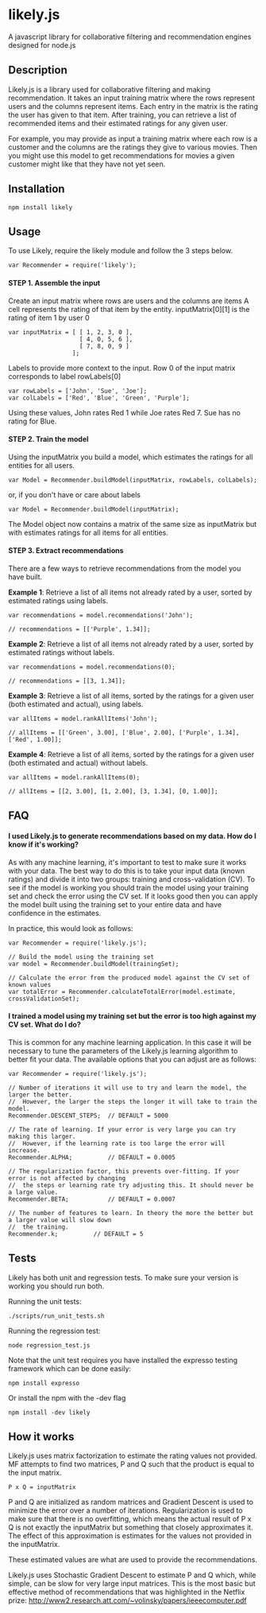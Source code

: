 likely.js
=========
A javascript library for collaborative filtering and recommendation engines designed for node.js

Description
---------
Likely.js is a library used for collaborative filtering and making recommendation. It takes an input
training matrix where the rows represent users and the columns represent items. Each entry in the matrix
is the rating the user has given to that item. After training, you can retrieve a list of recommended
items and their estimated ratings for any given user. 

For example, you may provide as input a training matrix where each row is a customer and the columns are the ratings they give 
to various movies. Then you might use this model to get recommendations for movies a given customer might like that they have
not yet seen.

Installation
---------

    npm install likely

Usage 
---------
    
To use Likely, require the likely module and follow the 3 steps below.

    var Recommender = require('likely');
    
#### STEP 1. Assemble the input
Create an input matrix where rows are users and the columns are items
A cell represents the rating of that item by the entity. inputMatrix[0][1] is the 
rating of item 1 by user 0

    var inputMatrix = [ [ 1, 2, 3, 0 ],
                        [ 4, 0, 5, 6 ],
                        [ 7, 8, 0, 9 ]
                      ];
                      
Labels to provide more context to the input. Row 0 of the input matrix corresponds to label rowLabels[0]

    var rowLabels = ['John', 'Sue', 'Joe'];
    var colLabels = ['Red', 'Blue', 'Green', 'Purple'];

Using these values, John rates Red 1 while Joe rates Red 7. Sue has no rating for Blue.

#### STEP 2. Train the model
Using the inputMatrix you build a model, which estimates the ratings for all entities for all users. 

    var Model = Recommender.buildModel(inputMatrix, rowLabels, colLabels);
    
or, if you don't have or care about labels
    
    var Model = Recommender.buildModel(inputMatrix);
    
The Model object now contains a matrix of the same size as inputMatrix but with estimates ratings for
all items for all entities. 
    
#### STEP 3. Extract recommendations
There are a few ways to retrieve recommendations from the model you have built.

**Example 1**: Retrieve a list of all items not already rated by a user, sorted by estimated ratings using labels.

    var recommendations = model.recommendations('John');
	
    // recommendations = [['Purple', 1.34]];
    

**Example 2**: Retrieve a list of all items not already rated by a user, sorted by estimated ratings without labels.

    var recommendations = model.recommendations(0);
	
    // recommendations = [[3, 1.34]];

**Example 3**: Retrieve a list of all items, sorted by the ratings for a given user (both estimated and actual), using labels.
	
    var allItems = model.rankAllItems('John');
	
    // allItems = [['Green', 3.00], ['Blue', 2.00], ['Purple', 1.34], ['Red', 1.00]];

**Example 4**: Retrieve a list of all items, sorted by the ratings for a given user (both estimated and actual) without labels.
	
    var allItems = model.rankAllItems(0);
	
    // allItems = [[2, 3.00], [1, 2.00], [3, 1.34], [0, 1.00]];

FAQ
---------
#### I used Likely.js to generate recommendations based on my data. How do I know if it's working?

As with any machine learning, it's important to test to make sure it works with your data. The best way to do this is to 
take your input data (known ratings) and divide it into two groups: training and cross-validation (CV). To see if the model is working you 
should train the model using your training set and check the error using the CV set. If it looks good then you can apply
the model built using the training set to your entire data and have confidence in the estimates. 

In practice, this would look as follows:

    var Recommender = require('likely.js');

    // Build the model using the training set
    var model = Recommender.buildModel(trainingSet);
	
    // Calculate the error from the produced model against the CV set of known values
    var totalError = Recommender.calculateTotalError(model.estimate, crossValidationSet);


#### I trained a model using my training set but the error is too high against my CV set. What do I do?

This is common for any machine learning application. In this case it will be necessary to tune the parameters of the 
Likely.js learning algorithm to better fit your data. The available options that you can adjust are as follows:
	
	var Recommender = require('likely.js');
	
	// Number of iterations it will use to try and learn the model, the larger the better. 
	// 	However, the larger the steps the longer it will take to train the model.
	Recommender.DESCENT_STEPS;  // DEFAULT = 5000 
	
	// The rate of learning. If your error is very large you can try making this larger.
	// 	However, if the learning rate is too large the error will increase.
	Recommender.ALPHA;          // DEFAULT = 0.0005
	
	// The regularization factor, this prevents over-fitting. If your error is not affected by changing
	// 	the steps or learning rate try adjusting this. It should never be a large value.
	Recommender.BETA;           // DEFAULT = 0.0007
	
	// The number of features to learn. In theory the more the better but a larger value will slow down
	// 	the training. 
	Recommender.k; 		    // DEFAULT = 5

Tests 
---------
Likely has both unit and regression tests. To make sure your version is working you should run both.

Running the unit tests:

    ./scripts/run_unit_tests.sh

Running the regression test:

    node regression_test.js
    
Note that the unit test requires you have installed the expresso testing framework which can be done easily:

    npm install expresso

Or install the npm with the -dev flag

    npm install -dev likely

How it works
---------
Likely.js uses matrix factorization to estimate the rating values not provided. MF attempts to find two matrices, P and Q 
such that the product is equal to the input matrix. 

    P x Q = inputMatrix
    
P and Q are initialized as random matrices and Gradient Descent is used to minimize the error over a number of iterations.
Regularization is used to make sure that there is no overfitting, which means the actual result of P x Q is not exactly
the inputMatrix but something that closely approximates it. The effect of this approximation is estimates for the 
values not provided in the inputMatrix. 

These estimated values are what are used to provide the recommendations.

Likely.js uses Stochastic Gradient Descent to estimate P and Q which, while simple, can be slow for very large input matrices.
This is the most basic but effective method of recommendations that was highlighted in the Netflix prize: 
http://www2.research.att.com/~volinsky/papers/ieeecomputer.pdf 
